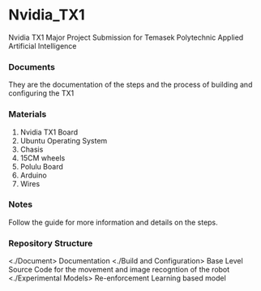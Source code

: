 # Nvidia_TX1
Nvidia TX1 Major Project Submission for Temasek Polytechnic Applied Artificial Intelligence 

### Documents 
They are the documentation of the steps and the process of building and configuring the TX1

### Materials 
1. Nvidia TX1 Board
2. Ubuntu Operating System 
3. Chasis
4. 15CM wheels
5. Polulu Board
6. Arduino
7. Wires

### Notes
Follow the guide for more information and details on the steps. 

### Repository Structure 
<./Document> Documentation
<./Build and Configuration> Base Level Source Code for the movement and image recogntion of the robot 
<./Experimental Models> Re-enforcement Learning based model 
